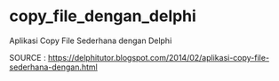 # copy_file_dengan_delphi
Aplikasi Copy File Sederhana dengan Delphi

SOURCE : https://delphitutor.blogspot.com/2014/02/aplikasi-copy-file-sederhana-dengan.html
